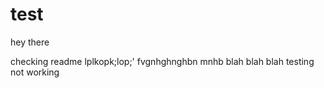 # test

hey there



checking readme
lplkopk;lop;'
fvgnhghnghbn mnhb
blah blah blah
testing
not working
